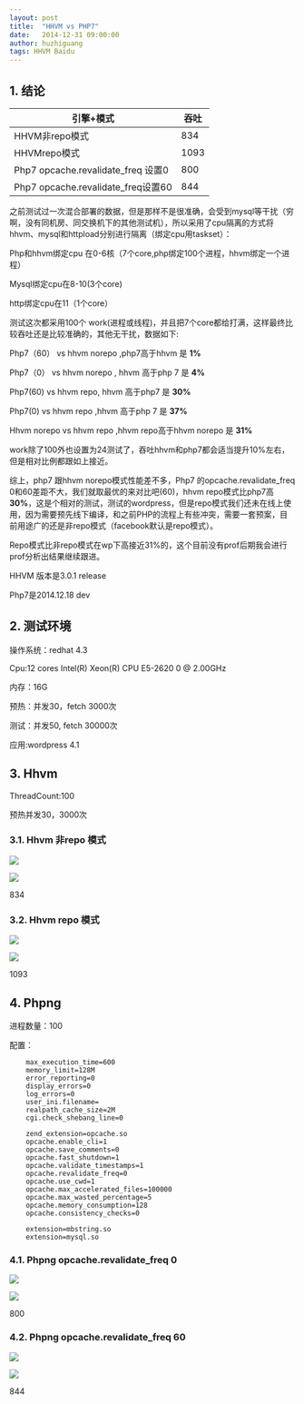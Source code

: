 ```yaml
---
layout: post
title:  "HHVM vs PHP7"
date:   2014-12-31 09:00:00
author: huzhiguang
tags: HHVM Baidu
---
```


## 1.	结论

<table>
<thead>
<tr>
  <th>引擎+模式	</th>
  <th>吞吐</th>
</tr>
</thead>
<tbody>
<tr>
  <td>HHVM非repo模式</td>
  <td>834</td>
</tr>
<tr>
  <td>HHVMrepo模式</td>
  <td>1093</td>
</tr>
<tr>
  <td>Php7 opcache.revalidate_freq 设置0</td>
  <td>800</td>
</tr>
<tr>
  <td>Php7 opcache.revalidate_freq设置60</td>
  <td>844</td>
</tr>
</tbody>
</table>

之前测试过一次混合部署的数据，但是那样不是很准确，会受到mysql等干扰（穷啊，没有同机房、同交换机下的其他测试机），所以采用了cpu隔离的方式将hhvm、mysql和httpload分别进行隔离（绑定cpu用taskset）：

Php和hhvm绑定cpu 在0-6核（7个core,php绑定100个进程，hhvm绑定一个进程）

Mysql绑定cpu在8-10(3个core)

http绑定cpu在11（1个core）

测试这次都采用100个 work(进程或线程)，并且把7个core都给打满，这样最终比较吞吐还是比较准确的，其他无干扰，数据如下:

Php7（60） vs hhvm norepo ,php7高于hhvm 是 **1%**

Php7（0） vs hhvm norepo , hhvm 高于php 7 是 **4%**

Php7(60) vs hhvm repo, hhvm 高于php7 是 **30%**

Php7(0) vs hhvm repo ,hhvm 高于php 7 是 **37%**

Hhvm norepo vs hhvm repo ,hhvm repo高于hhvm norepo 是 **31%**

work除了100外也设置为24测试了，吞吐hhvm和php7都会适当提升10%左右，但是相对比例都跟如上接近。

综上，php7 跟hhvm norepo模式性能差不多，Php7 的opcache.revalidate_freq 0和60差距不大，我们就取最优的来对比吧(60)，hhvm repo模式比php7高**30%**，这是个相对的测试，测试的wordpress，但是repo模式我们还未在线上使用，因为需要预先线下编译，和之前PHP的流程上有些冲突，需要一套预案，目前用途广的还是非repo模式（facebook默认是repo模式）。

Repo模式比非repo模式在wp下高接近31%的，这个目前没有prof后期我会进行prof分析出结果继续跟进。

HHVM 版本是3.0.1 release

Php7是2014.12.18 dev


## 2.	测试环境

操作系统：redhat 4.3

Cpu:12 cores  Intel(R) Xeon(R) CPU E5-2620 0 @ 2.00GHz
    
内存：16G

预热：并发30，fetch 3000次

测试：并发50, fetch 30000次

应用:wordpress 4.1

## 3.	Hhvm 

ThreadCount:100

预热并发30，3000次

### 3.1.	Hhvm 非repo 模式

![](/img/phpng_vs_hhvm/hhvm1.jpg)

![](/img/phpng_vs_hhvm/hhvm2.jpg)

834

### 3.2.	Hhvm repo 模式

![](/img/phpng_vs_hhvm/hhvm3.jpg)

![](/img/phpng_vs_hhvm/hhvm4.jpg)

1093

## 4.	Phpng

进程数量：100

配置：

		max_execution_time=600
		memory_limit=128M
		error_reporting=0
		display_errors=0
		log_errors=0
		user_ini.filename=
		realpath_cache_size=2M
		cgi.check_shebang_line=0
		
		zend_extension=opcache.so
		opcache.enable_cli=1
		opcache.save_comments=0
		opcache.fast_shutdown=1
		opcache.validate_timestamps=1
		opcache.revalidate_freq=0
		opcache.use_cwd=1
		opcache.max_accelerated_files=100000
		opcache.max_wasted_percentage=5
		opcache.memory_consumption=128
		opcache.consistency_checks=0
		
		extension=mbstring.so
		extension=mysql.so

### 4.1.	Phpng opcache.revalidate_freq 0

![](/img/phpng_vs_hhvm/php1.jpg)

![](/img/phpng_vs_hhvm/php2.jpg)

800

### 4.2.	Phpng opcache.revalidate_freq 60

![](/img/phpng_vs_hhvm/php3.jpg)

![](/img/phpng_vs_hhvm/php4.jpg)

844
